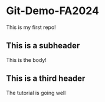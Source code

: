 # Git-Demo-FA2024

This is my first repo!

## This is a subheader
This is the body!

## This is a third header
The tutorial is going well